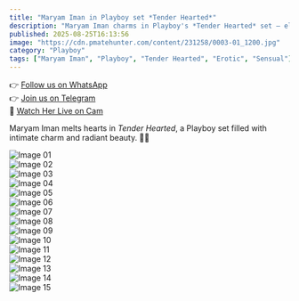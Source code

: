 ```yaml
---
title: "Maryam Iman in Playboy set *Tender Hearted*"
description: "Maryam Iman charms in Playboy's *Tender Hearted* set — elegance, warmth, and sensual allure."
published: 2025-08-25T16:13:56
image: "https://cdn.pmatehunter.com/content/231258/0003-01_1200.jpg"
category: "Playboy"
tags: ["Maryam Iman", "Playboy", "Tender Hearted", "Erotic", "Sensual"]
---
```


👉 [Follow us on WhatsApp](https://redirecting-kappa.vercel.app/)  
👉 [Join us on Telegram](https://redirecting-kappa.vercel.app/)  
🔞 [Watch Her Live on Cam](https://redirecting-kappa.vercel.app/)

Maryam Iman melts hearts in *Tender Hearted*, a Playboy set filled with intimate charm and radiant beauty. 💖✨  

![Image 01](https://cdn.pmatehunter.com/content/231258/0003-01_1200.jpg)  
![Image 02](https://cdn.pmatehunter.com/content/231258/0003-02_1200.jpg)  
![Image 03](https://cdn.pmatehunter.com/content/231258/0003-03_1200.jpg)  
![Image 04](https://cdn.pmatehunter.com/content/231258/0003-04_1200.jpg)  
![Image 05](https://cdn.pmatehunter.com/content/231258/0003-05_1200.jpg)  
![Image 06](https://cdn.pmatehunter.com/content/231258/0003-06_1200.jpg)  
![Image 07](https://cdn.pmatehunter.com/content/231258/0003-07_1200.jpg)  
![Image 08](https://cdn.pmatehunter.com/content/231258/0003-08_1200.jpg)  
![Image 09](https://cdn.pmatehunter.com/content/231258/0003-09_1200.jpg)  
![Image 10](https://cdn.pmatehunter.com/content/231258/0003-10_1200.jpg)  
![Image 11](https://cdn.pmatehunter.com/content/231258/0003-11_1200.jpg)  
![Image 12](https://cdn.pmatehunter.com/content/231258/0003-12_1200.jpg)  
![Image 13](https://cdn.pmatehunter.com/content/231258/0003-13_1200.jpg)  
![Image 14](https://cdn.pmatehunter.com/content/231258/0003-14_1200.jpg)  
![Image 15](https://cdn.pmatehunter.com/content/231258/0003-15_1200.jpg)